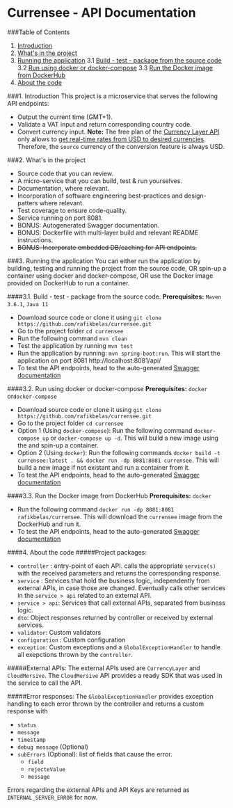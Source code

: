 # Currensee - API Documentation

###Table of Contents
1. [Introduction](#introduction)
2. [What's in the project](#about)
3. [Running the application](#running)
3.1 [Build - test - package from the source code](#source)
3.2 [Run using docker or docker-compose](#docker)
3.3 [Run the Docker image from DockerHub](#hub)
4. [About the code](#code)

<a name="introduction"><a/>
###1. Introduction
This project is a microservice that serves the following API endpoints:
- Output the current time (GMT+1).
- Validate a VAT input and return corresponding country code.
- Convert currency input. **Note:** The free plan of the [Currency Layer API][currencylayer] only allows to [get real-time rates from USD to desired currencies](currencylayer-api). Therefore, the `source` currency of the conversion feature is always USD.

<a name="about"></a>
###2. What's in the project
- Source code that you can review.
- A micro-service that you can build, test & run yourselves.
- Documentation, where relevant.
- Incorporation of software engineering best-practices and design-patters where relevant.
- Test coverage to ensure code-quality.
- Service running on port 8081.
- BONUS: Autogenerated Swagger documentation.
- BONUS: Dockerfile with multi-layer build and relevant README instructions.
- ~~BONUS: Incorporate embedded DB/caching for API endpoints.~~
   
<a name="running"><a/>
###3. Running the application
You can either run the application by building, testing and running the project from the source code, OR spin-up a container using docker and docker-compose, OR use the Docker image provided on DockerHub to run a container.

<a name="source"><a/>
####3.1. Build - test - package from the source code.
**Prerequisites:** `Maven 3.6.1`, `Java 11`
- Download source code or clone it using `git clone https://github.com/rafikbelas/currensee.git`
- Go to the project folder `cd currensee`
- Run the following command `mvn clean`
- Test the application by running `mvn test`
- Run the application by running: `mvn spring-boot:run`. This will start the application on port 8081 http://localhost:8081/api/
- To test the API endpoints, head to the auto-generated [Swagger documentation][currensee-docs]

<a name="docker"><a/>
####3.2. Run using docker or docker-compose
**Prerequisites:** `docker` or`docker-compose`
- Download source code or clone it using `git clone https://github.com/rafikbelas/currensee.git`
- Go to the project folder `cd currensee`
- Option 1 (Using `docker-compose`): Run the following command `docker-compose up` or `docker-compose up -d`. This will build a new image using the and spin-up a container.
- Option 2 (Using `docker`): Run the following commands `docker build -t currensee:latest . && docker run -dp 8081:8081 currensee`. This will build a new image if not existant and run a container from it.
- To test the API endpoints, head to the auto-generated [Swagger documentation][currensee-docs]

<a name="hub"><a/>
####3.3. Run the Docker image from DockerHub
**Prerequisites:** `docker`
- Run the following command 
`docker run -dp 8081:8081 rafikbelas/currensee`. This will download the `currensee` image from the DockerHub and run it.
- To test the API endpoints, head to the auto-generated [Swagger documentation][currensee-docs]

[currencylayer]: https://currencylayer.com
[currencylayer-api]: https://currencylayer.com/documentation#real_time_rates
[currensee-docs]: http://localhost:8081/api/swagger-ui.html

<a name="code"></a>
####4. About the code
#####Project packages:
- `controller` : entry-point of each API. calls the appropriate `service(s)` with the received parameters and returns the corresponding response.
- `service` : Services that hold the business logic, independently from external APIs, in case those are changed. Eventually calls other services in the `service > api` related to an external API.
- `service > api`: Services that call external APIs, separated from business logic.
- `dto`: Object responses returned by controller or received by external services.
- `validator`: Custom validators
- `configuration` : Custom configuration
- `exception`: Custom exceptions and a `GlobalExceptionHandler` to handle all exepctions thrown by the `controller`.

#####External APIs:
The external APIs used are `CurrencyLayer` and `CloudMersive`.
The `CloudMersive` API provides a ready SDK that was used in the service to call the API.

#####Error responses:
The `GlobalExceptionHandler` provides exception handling to each error thrown by the controller and returns a custom response with 
- `status`
- `message`
- `timestamp`
- `debug message` (Optional)
- `subErrors` (Optional): list of fields that cause the error.
    * `field`
    * `rejecteValue`
    * `message`

Errors regarding the external APIs and API Keys are returned as `INTERNAL_SERVER_ERROR` for now.